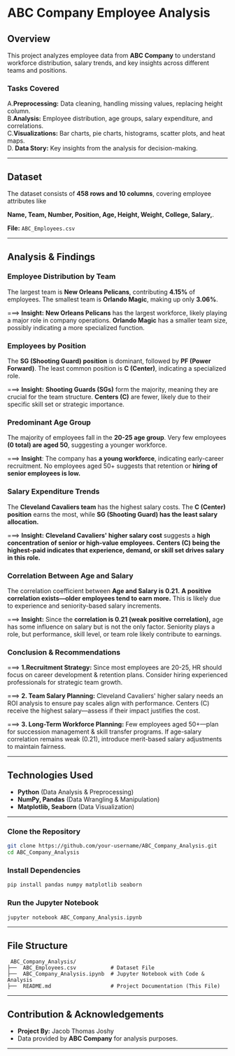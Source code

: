 
# **ABC Company Employee Analysis**

## **Overview**
This project analyzes employee data from **ABC Company** to understand workforce distribution, salary trends, and key insights across different teams and positions.

### **Tasks Covered**
A.**Preprocessing:** Data cleaning, handling missing values, replacing height column.  
B.**Analysis:** Employee distribution, age groups, salary expenditure, and correlations.  
C.**Visualizations:** Bar charts, pie charts, histograms, scatter plots, and heat maps.  
D. **Data Story:** Key insights from the analysis for decision-making.  

---

## **Dataset**
The dataset consists of **458 rows and 10 columns**, covering employee attributes like    
 
 **Name, Team, Number, Position, Age, Height, Weight, College, Salary,**. 
 
**File:** `ABC_Employees.csv`  

---

## **Analysis & Findings**

### **Employee Distribution by Team**
The largest team is **New Orleans Pelicans**, contributing **4.15%** of employees.
The smallest team is **Orlando Magic**, making up only **3.06%**.

===> **Insight:**
**New Orleans Pelicans** has the largest workforce, likely playing a major role in company operations.
**Orlando Magic** has a smaller team size, possibly indicating a more specialized function.

### **Employees by Position**
The **SG (Shooting Guard) position** is dominant, followed by **PF (Power Forward)**.
The least common position is **C (Center)**, indicating a specialized role.

===> **Insight:**
**Shooting Guards (SGs)** form the majority, meaning they are crucial for the team structure.
**Centers (C)** are fewer, likely due to their specific skill set or strategic importance.

### **Predominant Age Group**
The majority of employees fall in the **20-25 age group**.
Very few employees **(0 total) are aged 50**, suggesting a younger workforce.

===> **Insight**:
The company has **a young workforce**, indicating early-career recruitment.
No employees aged 50+ suggests that retention or **hiring of senior employees is low.**

 ### **Salary Expenditure Trends**
The **Cleveland Cavaliers team** has the highest salary costs.
The **C (Center) position** earns the most, while **SG (Shooting Guard) has the least salary allocation.**

===> **Insight:**
**Cleveland Cavaliers' higher salary cost** suggests a **high concentration of senior or high-value employees.**
**Centers (C) being the highest-paid indicates that experience, demand, or skill set drives salary in this role.**

### **Correlation Between Age and Salary**
The correlation coefficient between **Age and Salary is 0.21.**
**A positive correlation exists—older employees tend to earn more.**
This is likely due to experience and seniority-based salary increments.

===> **Insight:**
Since the **correlation is 0.21 (weak positive correlation),** age has some influence on salary but is not the only factor.
Seniority plays a role, but performance, skill level, or team role likely contribute to earnings.

### **Conclusion & Recommendations**

===> **1️.Recruitment Strategy:**
Since most employees are 20-25, HR should focus on career development & retention plans.
Consider hiring experienced professionals for strategic team growth.

===> **2️. Team Salary Planning:**
Cleveland Cavaliers' higher salary needs an ROI analysis to ensure pay scales align with performance.
Centers (C) receive the highest salary—assess if their impact justifies the cost.

===> **3️. Long-Term Workforce Planning:**
Few employees aged 50+—plan for succession management & skill transfer programs.
If age-salary correlation remains weak (0.21), introduce merit-based salary adjustments to maintain fairness.
  

---

## **Technologies Used**
- **Python** (Data Analysis & Preprocessing)  
- **NumPy, Pandas** (Data Wrangling & Manipulation)  
- **Matplotlib, Seaborn** (Data Visualization)  

---



### **Clone the Repository**
```sh
git clone https://github.com/your-username/ABC_Company_Analysis.git
cd ABC_Company_Analysis
```

### **Install Dependencies**
```sh
pip install pandas numpy matplotlib seaborn
```

### **Run the Jupyter Notebook**
```sh
jupyter notebook ABC_Company_Analysis.ipynb
```

---

## **File Structure**
```
 ABC_Company_Analysis/
├──  ABC_Employees.csv           # Dataset File
├──  ABC_Company_Analysis.ipynb  # Jupyter Notebook with Code & Analysis
├──  README.md                   # Project Documentation (This File)
```

---

## **Contribution & Acknowledgements**
- **Project By:** Jacob Thomas Joshy
- Data provided by **ABC Company** for analysis purposes.  

---

